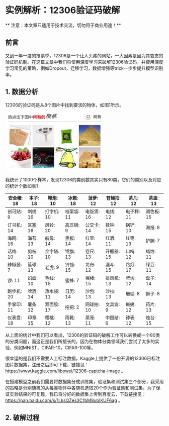 # 实例解析：12306验证码破解

** 注意：本文章只适用于技术交流，切勿用于商业用途！**

## 前言

又到一年一度的抢票季，12306是一个让人头疼的网站，一大因素是因为其变态的验证码机制。在这篇文章中我们将使用深度学习来破解12306验证码，并使用深度学习常见的策略，例如Dropout，迁移学习，数据增强等trick一步步提升模型识别率。

## 1. 数据分析

12306的验证码是从8个图片中找到要求的物体，如图1所示。

![](/assets/12306_1.png)

我统计了1000个样本，发现12306的类别数其实只有80类，它们的类别以及对应的统计个数如表1

| 安全帽: 18 | 本子: 18 | 鞭炮: 10 | 冰箱: 18 | 菠萝: 12 | 苍蝇拍: 12 | 茶几: 12 | 茶盅: 13 |
| --- | --- | --- | --- | --- | --- | --- | --- |
| 创可贴: 9 | 刺绣: 16 | 打字机: 10 | 档案袋: 11 | 电饭煲: 16 | 电线: 12 | 电子秤: 11 | 调色板: 15 |
| 订书机: 14 | 耳塞: 16 | 风铃: 20 | 高压锅: 9 | 公交卡: 14 | 挂钟: 15 | 锅铲: 10 | 海报: 8 |
| 海鸥: 16 | 海苔: 13 | 航母: 14 | 黑板: 14 | 红豆: 14 | 红酒: 11 | 红枣: 13 | 护腕: 7 |
| 话梅: 10 | 剪枝: 10 | 金字塔: 10 | 锦旗: 13 | 卷尺: 13 | 开瓶器: 15 | 口哨: 12 | 蜡烛: 11 |
| 辣椒酱: 7 | 篮球: 13 | 老虎: 9 | 铃铛: 15 | 龙舟: 12 | 漏斗: 15 | 路灯: 17 | 绿豆: 11 |
| 锣: 11 | 蚂蚁: 10 | 毛线: 15 | 蜜蜂: 7 | 棉棒: 15 | 排风机: 13 | 牌坊: 12 | 盘子: 14 |
| 跑步机: 20 | 啤酒: 14 | 热水袋: 11 | 日历: 14 | 沙包: 13 | 沙拉: 13 | 珊瑚: 8 | 狮子: 8 |
| 手掌印: 11 | 薯条: 12 | 双面胶: 17 | 拖把: 2 | 网球拍: 10 | 文具盒: 9 | 蜥蜴: 12 | 药片: 13 |
| 仪表盘: 18 | 印章: 15 | 樱桃: 12 | 雨靴: 13 | 蒸笼: 11 | 中国结: 6 | 钟表: 12 | 烛台: 15 |

从上面的统计中我们可以看出，12306的验证码的破解工作可以转换成一个80类的分类问题，而这正是我们所擅长的，因为在物体分类领域我们尝试了太多的实验，例如MNIST，CIFAR-10，CIFAR-100等。

很幸运的是我们不需要人工标注数据，Kaggle上提供了一份开源的12306已标注图片数据集，注册之后即可下载，链接见：https://www.kaggle.com/libowei/12306-captcha-image 。

在搭建模型之前我们需要将数据集分成训练集，验证集和测试集三个部分，我采用的策略是分别随机的从每类物体中各随机选取20个作为验证集和测试集。为了保证实验结果的可复现，我已将分好的数据集上传到百度云，下载链接见：https://pan.baidu.com/s/1LksQZes3C1bM8ubIKUF6ag 。

## 2. 破解过程









